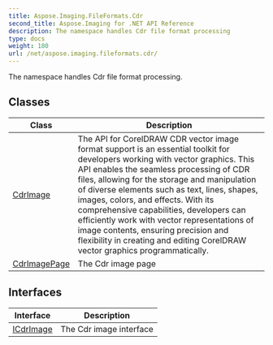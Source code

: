 ```yaml
---
title: Aspose.Imaging.FileFormats.Cdr
second_title: Aspose.Imaging for .NET API Reference
description: The namespace handles Cdr file format processing
type: docs
weight: 180
url: /net/aspose.imaging.fileformats.cdr/
---
```

The namespace handles Cdr file format processing.

## Classes

| Class | Description |
| --- | --- |
| [CdrImage](./cdrimage/) | The API for CorelDRAW CDR vector image format support is an essential toolkit for developers working with vector graphics. This API enables the seamless processing of CDR files, allowing for the storage and manipulation of diverse elements such as text, lines, shapes, images, colors, and effects. With its comprehensive capabilities, developers can efficiently work with vector representations of image contents, ensuring precision and flexibility in creating and editing CorelDRAW vector graphics programmatically. |
| [CdrImagePage](./cdrimagepage/) | The Cdr image page |
## Interfaces

| Interface | Description |
| --- | --- |
| [ICdrImage](./icdrimage/) | The Cdr image interface |


